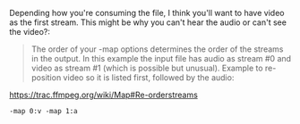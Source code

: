 Depending how you're consuming the file, I think you'll want to have video as the first stream. This might be why you can't hear the audio or can't see the video?: 

>  The order of your -map options determines the order of the streams in the output. In this example the input file has audio as stream #0 and video as stream #1 (which is possible but unusual). Example to re-position video so it is listed first, followed by the audio: 

https://trac.ffmpeg.org/wiki/Map#Re-orderstreams

`-map 0:v -map 1:a`
